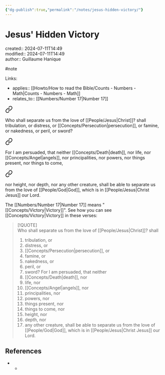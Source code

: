 ```yaml
---
{"dg-publish":true,"permalink":"/notes/jesus-hidden-victory/"}
---
```



# Jesus' Hidden Victory

created:: 2024-07-11T14:49  
modified:: 2024-07-11T14:49  
author:: Guillaume Hanique

#note

Links:

- applies:: [[Howto/How to read the Bible/Counts - Numbers - Math\|Counts - Numbers - Math]]
- relates_to:: [[Numbers/Number 17\|Number 17]]


<div class="transclusion internal-embed is-loaded"><a class="markdown-embed-link" href="/scripture/kjv/romans-kjv/romans-8-kjv/romans-8-35-kjv/" aria-label="Open link"><svg xmlns="http://www.w3.org/2000/svg" width="24" height="24" viewBox="0 0 24 24" fill="none" stroke="currentColor" stroke-width="2" stroke-linecap="round" stroke-linejoin="round" class="svg-icon lucide-link"><path d="M10 13a5 5 0 0 0 7.54.54l3-3a5 5 0 0 0-7.07-7.07l-1.72 1.71"></path><path d="M14 11a5 5 0 0 0-7.54-.54l-3 3a5 5 0 0 0 7.07 7.07l1.71-1.71"></path></svg></a><div class="markdown-embed">



Who shall separate us from the love of [[People/Jesus\|Christ]]? shall tribulation, or distress, or [[Concepts/Persecution\|persecution]], or famine, or nakedness, or peril, or sword?


</div></div>


<div class="transclusion internal-embed is-loaded"><a class="markdown-embed-link" href="/scripture/kjv/romans-kjv/romans-8-kjv/romans-8-38-kjv/" aria-label="Open link"><svg xmlns="http://www.w3.org/2000/svg" width="24" height="24" viewBox="0 0 24 24" fill="none" stroke="currentColor" stroke-width="2" stroke-linecap="round" stroke-linejoin="round" class="svg-icon lucide-link"><path d="M10 13a5 5 0 0 0 7.54.54l3-3a5 5 0 0 0-7.07-7.07l-1.72 1.71"></path><path d="M14 11a5 5 0 0 0-7.54-.54l-3 3a5 5 0 0 0 7.07 7.07l1.71-1.71"></path></svg></a><div class="markdown-embed">



For I am persuaded, that neither [[Concepts/Death\|death]], nor life, nor [[Concepts/Angel\|angels]], nor principalities, nor powers, nor things present, nor things to come,


</div></div>


<div class="transclusion internal-embed is-loaded"><a class="markdown-embed-link" href="/scripture/kjv/romans-kjv/romans-8-kjv/romans-8-39-kjv/" aria-label="Open link"><svg xmlns="http://www.w3.org/2000/svg" width="24" height="24" viewBox="0 0 24 24" fill="none" stroke="currentColor" stroke-width="2" stroke-linecap="round" stroke-linejoin="round" class="svg-icon lucide-link"><path d="M10 13a5 5 0 0 0 7.54.54l3-3a5 5 0 0 0-7.07-7.07l-1.72 1.71"></path><path d="M14 11a5 5 0 0 0-7.54-.54l-3 3a5 5 0 0 0 7.07 7.07l1.71-1.71"></path></svg></a><div class="markdown-embed">



nor height, nor depth, nor any other creature, shall be able to separate us from the love of [[People/God\|God]], which is in [[People/Jesus\|Christ Jesus]] our Lord.


</div></div>


The [[Numbers/Number 17\|Number 17]] means "[[Concepts/Victory\|Victory]]". See how you can see [[Concepts/Victory\|Victory]] in these verses:

> [!QUOTE]  
> Who shall separate us from the love of [[People/Jesus\|Christ]]? shall
> 1. tribulation, or
> 2. distress, or 
> 3. [[Concepts/Persecution\|persecution]], or 
> 4. famine, or 
> 5. nakedness, or 
> 6. peril, or 
> 7. sword? For I am persuaded, that neither 
> 8. [[Concepts/Death\|death]], nor 
> 9. life, nor 
> 10. [[Concepts/Angel\|angels]], nor 
> 11. principalities, nor 
> 12. powers, nor 
> 13. things present, nor 
> 14. things to come, nor 
> 15. height, nor 
> 16. depth, nor 
> 17. any other creature, shall be able to separate us from the love of [[People/God\|God]], which is in [[People/Jesus\|Christ Jesus]] our Lord.


## References

- -
